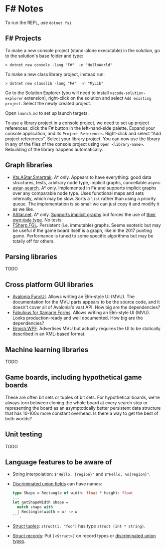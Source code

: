 # F# Notes

To run the REPL, use `dotnet fsi`.

## F# Projects

To make a new console project (stand-alone executable) in the solution, go to the solution's base folder and type:

```
> dotnet new console -lang "F#"  -n "HelloWorld"
```

To make a new class library project, instead run: 

```
> dotnet new classlib -lang "F#"  -n "MyLib"
```

Go to the Solution Explorer (you will need to install `vscode-solution-explorer`
extension), right-click on the solution and select `Add existing project`.
Select the newly created project.

Open `launch.md` to set up launch targets.

To use a library project in a console project, we need to set up project
references: click the F# button in the left-hand-side palette. Expand your
console application, and its `Project References`. Right-click and select "Add
project references". Select your library project.
You can now use the library in any of the files of the console project using
`Open <library-name>`. Rebuilding of the library happens automatically.

## Graph libraries

- [Kts.AStar.Smartrak](https://www.nuget.org/packages/Kts.AStar.Smartrak/). A* only. Appears to have everything: good data structures, tests, arbitrary node type, implicit graphs, cancellable async.
- [astar-search](https://www.nuget.org/packages/astar-search/). A* only. Implemented in F# and supports implicit graphs over any comparable node type. Uses functional maps and sets internally, which may be slow. Sorts a `list` rather than using a priority queue. The implementation is so small we can just copy it and modify it as we like.
- [AStar.net](https://www.nuget.org/packages/AStar.net). A* only. [Supports implicit graphs](https://www.fuget.org/packages/AStar.net/1.1.0/lib/netstandard2.0/AStar.net.dll/AStarNet/INodeMap%601) but forces the use of [their own `Node` type](https://www.fuget.org/packages/AStar.net/1.1.0/lib/netstandard2.0/AStar.net.dll/AStarNet/Node%601). No tests.
- [FSharp.FGL](https://github.com/CSBiology/FSharp.FGL). Persistent (i.e. immutable) graphs. Seems esoteric but may be useful if the game board itself is a graph, like in the 2017 punting game. Performance is tuned to some specific algorithms but may be totally off for others.

## Parsing libraries

TODO

## Cross platform GUI libraries

- [Avalonia FuncUI](https://github.com/fsprojects/Avalonia.FuncUI). Allows writing an Elm-style UI (MVU). The documentation for the MVU parts appears to be the source code, and it doesn't cover all of Avalonia's vast API. How big are the dependencies?
- [Fabulous for Xamarin.Forms](https://github.com/fsprojects/Fabulous). Allows writing an Elm-style UI (MVU). Looks production-ready and well documented. How big are the dependencies?
- [Elmish.WPF](https://github.com/elmish/Elmish.WPF). Advertises MVU but actually requires the UI to be statically described in an XML-based format.

## Machine learning libraries
TODO

## Game boards, including hypothetical game boards

These are often bit sets or tuples of bit sets. For hypothetical boards, we're always torn between cloning the whole board at every search step or representing the board as an asymptotically better persistent data structure that has 10-100x more constant overhead. Is there a way to get the best of both worlds?

## Unit testing

TODO

## Language features to be aware of

- String interpolation: `$"Hello, {region}"` and `$"Hello, %s{region}"`.

- [Discriminated union fields](https://docs.microsoft.com/en-us/dotnet/fsharp/language-reference/discriminated-unions)
  can have names:
  ```fsharp
  type Shape = Rectangle of width: float * height: float
  ...
  let getShapeWidth shape =
    match shape with
    | Rectangle(width = w) -> w
  ```.

- [Struct tuples](https://docs.microsoft.com/en-us/dotnet/fsharp/language-reference/tuples):
  `struct(1, "foo")` has type `struct (int * string)`.

- [Struct records](https://docs.microsoft.com/en-us/dotnet/fsharp/language-reference/records):
 Put `[<Struct>]` on record types or [discriminated union types](https://docs.microsoft.com/en-us/dotnet/fsharp/language-reference/discriminated-unions#struct-discriminated-unions).
